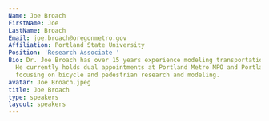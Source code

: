 ```yaml
---
Name: Joe Broach
FirstName: Joe
LastName: Broach
Email: joe.broach@oregonmetro.gov
Affiliation: Portland State University
Position: 'Research Associate '
Bio: Dr. Joe Broach has over 15 years experience modeling transportation behavior.
  He currently holds dual appointments at Portland Metro MPO and Portland State University,
  focusing on bicycle and pedestrian research and modeling.
avatar: Joe Broach.jpeg
title: Joe Broach
type: speakers
layout: speakers
---
```

